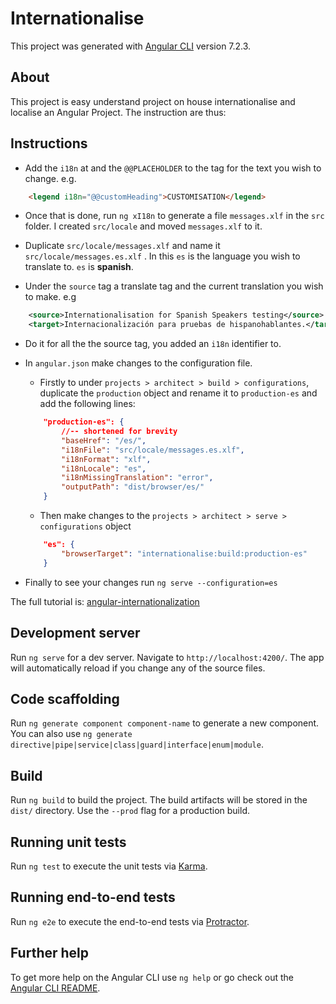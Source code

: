 # Internationalise

This project was generated with [Angular CLI](https://github.com/angular/angular-cli) version 7.2.3.

## About

This project is easy understand project on house internationalise and localise an Angular Project. The instruction are thus:

## Instructions

* Add the `i18n` at and the `@@PLACEHOLDER` to the tag for the text you wish to change. e.g.

```html
    <legend i18n="@@customHeading">CUSTOMISATION</legend>
```

* Once that is done, run `ng xI18n` to generate a file `messages.xlf` in the `src` folder. I created `src/locale` and moved `messages.xlf` to it.

* Duplicate `src/locale/messages.xlf` and name it `src/locale/messages.es.xlf` . In this `es` is the language you wish to translate to. `es` is **spanish**.

* Under the `source` tag a translate tag and the current translation you wish to make. e.g

```xml
    <source>Internationalisation for Spanish Speakers testing</source>
    <target>Internacionalización para pruebas de hispanohablantes.</target>
```

* Do it for all the the source tag, you added an `i18n` identifier to.

* In `angular.json` make changes to the configuration file.

    * Firstly to under `projects > architect > build > configurations`, duplicate the `production` object and rename it to `production-es` and add the following lines:

    ```json
        "production-es": {
            //-- shortened for brevity
            "baseHref": "/es/",
            "i18nFile": "src/locale/messages.es.xlf",
            "i18nFormat": "xlf",
            "i18nLocale": "es",
            "i18nMissingTranslation": "error",
            "outputPath": "dist/browser/es/"
        }
    ```

    * Then make changes to the `projects > architect > serve > configurations` object

    ```json
        "es": {
            "browserTarget": "internationalise:build:production-es"
        }
    ```

* Finally to see your changes run `ng serve --configuration=es`

The full tutorial is: [angular-internationalization](https://angular-templates.io/tutorials/about/angular-internationalization-i18n-multi-language-app)

## Development server

Run `ng serve` for a dev server. Navigate to `http://localhost:4200/`. The app will automatically reload if you change any of the source files.

## Code scaffolding

Run `ng generate component component-name` to generate a new component. You can also use `ng generate directive|pipe|service|class|guard|interface|enum|module`.

## Build

Run `ng build` to build the project. The build artifacts will be stored in the `dist/` directory. Use the `--prod` flag for a production build.

## Running unit tests

Run `ng test` to execute the unit tests via [Karma](https://karma-runner.github.io).

## Running end-to-end tests

Run `ng e2e` to execute the end-to-end tests via [Protractor](http://www.protractortest.org/).

## Further help

To get more help on the Angular CLI use `ng help` or go check out the [Angular CLI README](https://github.com/angular/angular-cli/blob/master/README.md).
